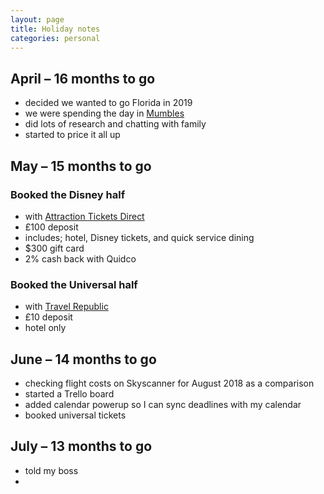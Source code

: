 ```yaml
---
layout: page
title: Holiday notes
categories: personal
---
```


## April – 16 months to go
- decided we wanted to go Florida in 2019
- we were spending the day in [Mumbles](https://www.instagram.com/p/Bh4DV-whygQ/)
- did lots of research and chatting with family
- started to price it all up

## May – 15 months to go

### Booked the Disney half
- with [Attraction Tickets Direct](https://www.attraction-tickets-direct.co.uk/)
- £100 deposit
- includes; hotel, Disney tickets, and quick service dining
- $300 gift card
- 2% cash back with Quidco

### Booked the Universal half
- with [Travel Republic](https://www.travelrepublic.co.uk/)
- £10 deposit
- hotel only

## June – 14 months to go
- checking flight costs on Skyscanner for August 2018 as a comparison
- started a Trello board
- added calendar powerup so I can sync deadlines with my calendar
- booked universal tickets

## July – 13 months to go
- told my boss
- 
